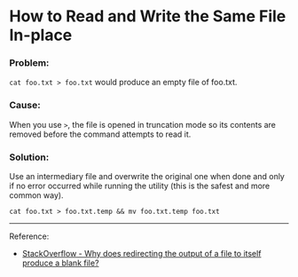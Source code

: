 # How to Read and Write the Same File In-place

### Problem:
`cat foo.txt > foo.txt` would produce an empty file of foo.txt.

### Cause:
When you use `>`, the file is opened in truncation mode so its contents are removed before the command attempts to read it.

### Solution:

Use an intermediary file and overwrite the original one when done and only if no error occurred while running the utility (this is the safest and more common way).
 
`cat foo.txt > foo.txt.temp && mv foo.txt.temp foo.txt`

---
Reference:
- [StackOverflow - Why does redirecting the output of a file to itself produce a blank file?](https://superuser.com/a/597257)
